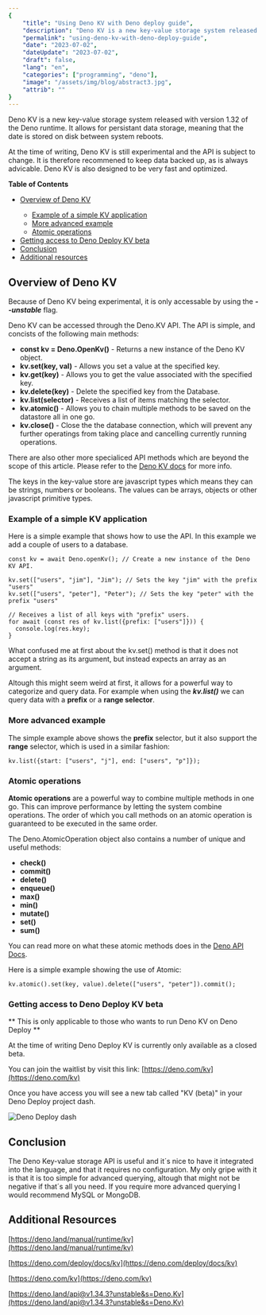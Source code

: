 ```yaml
---
{
    "title": "Using Deno KV with Deno deploy guide",
    "description": "Deno KV is a new key-value storage system released with version 1.32 of the Deno runtime. It allows for persistant data storage, meaning that the date is stored on disk between system reboots.",
    "permalink": "using-deno-kv-with-deno-deploy-guide",
    "date": "2023-07-02",
    "dateUpdate": "2023-07-02",
    "draft": false,
    "lang": "en",
    "categories": ["programming", "deno"],
    "image": "/assets/img/blog/abstract3.jpg",
    "attrib": ""
}
---
```


Deno KV is a new key-value storage system released with version 1.32 of the Deno runtime.
It allows for persistant data storage, meaning that the date is stored on disk between system reboots.

At the time of writing, Deno KV is still experimental and the API is subject to change.
It is therefore recommened to keep data backed up, as is always advicable.
Deno KV is also designed to be very fast and optimized.

**Table of Contents**

<ul>
    <li><a href="#overview">Overview of Deno KV</a></li>
    <ul>
        <li><a href="#example">Example of a simple KV application</a></li>
        <li><a href="#advanced-example">More advanced example</a></li>
        <li><a href="#atomic-operations">Atomic operations</a></li>
    </ul>
    <li><a href="#deno-deploy-kv-beta">Getting access to Deno Deploy KV beta</a></li>
    <li><a href="#conclustion">Conclusion</a></li>
    <li><a href="#additional-resources">Additional resources</a></li>
</ul>

<div id="overview"></div>

## Overview of Deno KV

<i class="fa-solid fa-circle-info"></i> Because of Deno KV being experimental, it is only accessable by using the **<em>--unstable</em>** flag.

Deno KV can be accessed through the Deno.KV API. The API is simple, and concists of the following main methods:

* **const kv = Deno.OpenKv()** - Returns a new instance of the Deno KV object.
* **kv.set(key, val)** - Allows you set a value at the specified key.
* **kv.get(key)** - Allows you to get the value associated with the specified key.
* **kv.delete(key)** - Delete the specified key from the Database.
* **kv.list(selector)** - Receives a list of items matching the selector.
* **kv.atomic()** - Allows you to chain multiple methods to be saved on the datastore all in one go.
* **kv.close()** - Close the the database connection, which will prevent any further operatings from taking place and cancelling currently running operations.

There are also other more specialiced API methods which are beyond the scope of this article.
Please refer to the [Deno KV docs](https://deno.land/api@v1.34.3?unstable&s=Deno.Kv) for more info.

The keys in the key-value store are javascript types which means they can be strings, numbers or booleans.
The values can be arrays, objects or other javascript primitive types.

<div id="example"></div>

### Example of a simple KV application

Here is a simple example that shows how to use the API.
In this example we add a couple of users to a database.

```
const kv = await Deno.openKv(); // Create a new instance of the Deno KV API.
    
kv.set(["users", "jim"], "Jim"); // Sets the key "jim" with the prefix "users"
kv.set(["users", "peter"], "Peter"); // Sets the key "peter" with the prefix "users"

// Receives a list of all keys with "prefix" users.
for await (const res of kv.list({prefix: ["users"]})) {
  console.log(res.key);
}
```

What confused me at first about the kv.set() method is that it does not accept a string as its argument,
but instead expects an array as an argument.

Altough this might seem weird at first, it allows for a powerful way to categorize and query data.
For example when using the **<em>kv.list()</em>** we can query data with a **prefix** or a **range selector**.

<div id="advanced-example"></div>

### More advanced example

The simple example above shows the **prefix** selector, but it also support the **range** selector, which is used in a similar fashion:

```// Receives a list of all items with "prefix" users, and that has a key of j up to p.
kv.list({start: ["users", "j"], end: ["users", "p"]});
```

<div id="atomic operations"></div>

### Atomic operations

**Atomic operations** are a powerful way to combine multiple methods in one go. This can improve performance by letting the system combine operations. The order of which you call methods on an atomic operation is guaranteed to be executed in the same order.

The Deno.AtomicOperation object also contains a number of unique and useful methods:

* **check()**
* **commit()**
* **delete()**
* **enqueue()**
* **max()**
* **min()**
* **mutate()**
* **set()**
* **sum()**

You can read more on what these atomic methods does in the [Deno API Docs](https://deno.land/api@v1.34.3?s=Deno.AtomicOperation&unstable=).

Here is a simple example showing the use of Atomic:

```// Sets a certain key to a value, and then deletes key peter from users.
kv.atomic().set(key, value).delete(["users", "peter"]).commit();
```

<div id="deno-deploy-kv-beta"></div>

### Getting access to Deno Deploy KV beta

** <i class="fa-solid fa-circle-exclamation"></i> This is only applicable to those who wants to run Deno KV on Deno Deploy **

At the time of writing Deno Deploy KV is currently only available as a closed beta.

You can join the waitlist by visit this link: [https://deno.com/kv](https://deno.com/kv)

Once you have access you will see a new tab called "KV (beta)" in your Deno Deploy project dash.

![Deno Deploy dash](/assets/img/blog/deno_deploy.png)

<div id="conclusion"></div>

## Conclusion

The Deno Key-value storage API is useful and it´s nice to have it integrated into the language, and that it requires no configuration.
My only gripe with it is that it is too simple for advanced querying, altough that might not be negative if that´s all you need.
If you require more advanced querying I would recommend MySQL or MongoDB.

<div id="additional-resources"></div>

## Additional Resources

[https://deno.land/manual/runtime/kv](https://deno.land/manual/runtime/kv)

[https://deno.com/deploy/docs/kv](https://deno.com/deploy/docs/kv)

[https://deno.com/kv](https://deno.com/kv)

[https://deno.land/api@v1.34.3?unstable&s=Deno.Kv](https://deno.land/api@v1.34.3?unstable&s=Deno.Kv)
